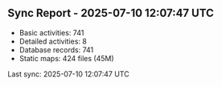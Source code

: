 ## Sync Report - 2025-07-10 12:07:47 UTC

- Basic activities: 741
- Detailed activities: 8
- Database records: 741
- Static maps: 424 files (45M)

Last sync: 2025-07-10 12:07:47 UTC
